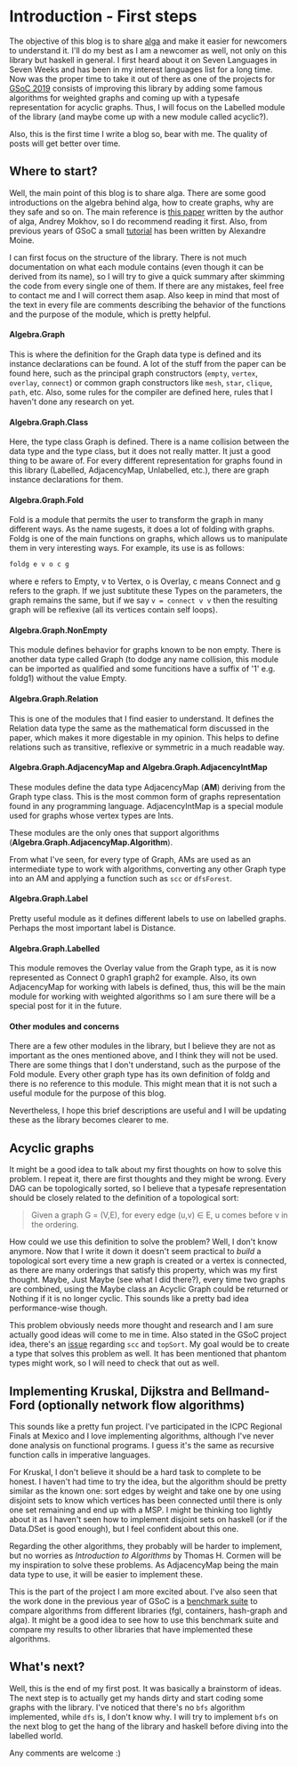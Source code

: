 # Introduction - First steps

The objective of this blog is to share [alga](https://github.com/snowleopard/alga) and make it easier for newcomers to understand it. I'll do my best as I am a newcomer as well, not only on this library but haskell in general. I first heard about it on Seven Languages in Seven Weeks and has been in my interest languages list for a long time. Now was the proper time to take it out of there as one of the projects for [GSoC 2019](https://summerofcode.withgoogle.com/) consists of improving this library by adding some famous algorithms for weighted graphs and coming up with a typesafe representation for acyclic graphs. Thus, I will focus on the Labelled module of the library (and maybe come up with a new module called acyclic?).

Also, this is the first time I write a blog so, bear with me. The quality of posts will get better over time.


## Where to start?

Well, the main point of this blog is to share alga. There are some good introductions on the algebra behind alga, how to create graphs, why are they safe and so on. The main reference is [this paper](https://dl.acm.org/authorize.cfm?key=N46678) written by the author of alga, Andrey Mokhov, so I do recommend reading it first. Also, from previous years of GSoC a small [tutorial](https://nobrakal.github.io/alga-tutorial/index.html) has been written by Alexandre Moine.

I can first focus on the structure of the library. There is not much documentation on what each module contains (even though it can be derived from its name), so I will try to give a quick summary after skimming the code from every single one of them. If there are any mistakes, feel free to contact me and I will correct them asap. Also keep in mind that most of the text in every file are comments describing the behavior of the functions and the purpose of the module, which is pretty helpful.

#### Algebra.Graph

This is where the definition for the Graph data type is defined and its instance declarations can be found. A lot of the stuff from the paper can be found here, such as the principal graph constructors (`empty`, `vertex`, `overlay`, `connect`) or common graph constructors like `mesh`, `star`, `clique`, `path`, etc. Also, some rules for the compiler are defined here, rules that I haven't done any research on yet.

#### Algebra.Graph.Class

Here, the type class Graph is defined. There is a name collision between the data type and the type class, but it does not really matter. It just a good thing to be aware of. For every different representation for graphs found in this library (Labelled, AdjacencyMap, Unlabelled, etc.), there are graph instance declarations for them.

#### Algebra.Graph.Fold

Fold is a module that permits the user to transform the graph in many different ways. As the name sugests, it does a lot of folding with graphs. Foldg is one of the main functions on graphs, which allows us to manipulate them in very interesting ways. For example, its use is as follows:

```haskell
foldg e v o c g
```

where e refers to Empty, v to Vertex, o is Overlay, c means Connect and g refers to the graph. If we just subtitute these Types on the parameters, the graph remains the same, but if we say `v = connect v v` then the resulting graph will be reflexive (all its vertices contain self loops).

#### Algebra.Graph.NonEmpty

This module defines behavior for graphs known to be non empty. There is another data type called Graph (to dodge any name collision, this module can be imported as qualified and some funcitions have a suffix of '1' e.g. foldg1) without the value Empty.

#### Algebra.Graph.Relation

This is one of the modules that I find easier to understand. It defines the Relation data type the same as the mathematical form discussed in the paper, which makes it more digestable in my opinion. This helps to define relations such as transitive, reflexive or symmetric in a much readable way.

#### Algebra.Graph.AdjacencyMap and Algebra.Graph.AdjacencyIntMap

These modules define the data type AdjacencyMap (**AM**) deriving from the Graph type class. This is the most common form of graphs representation found in any programming language. AdjacencyIntMap is a special module used for graphs whose vertex types are Ints.

These modules are the only ones that support algorithms (**Algebra.Graph.AdjacencyMap.Algorithm**).

From what I've seen, for every type of Graph, AMs are used as an intermediate type to work with algorithms, converting any other Graph type into an AM and applying a function such as ``scc`` or ``dfsForest``.

#### Algebra.Graph.Label

Pretty useful module as it defines different labels to use on labelled graphs. Perhaps the most important label is Distance.

#### Algebra.Graph.Labelled

This module removes the Overlay value from the Graph type, as it is now represented as Connect 0 graph1 graph2 for example. 
Also, its own AdjacencyMap for working with labels is defined, thus, this will be the main module for working with weighted algorithms so I am sure there will be a special post for it in the future.

#### Other modules and concerns

There are a few other modules in the library, but I believe they are not as important as the ones mentioned above, and I think they will not be used.
There are some things that I don't understand, such as the purpose of the Fold module. Every other graph type has its own definition of foldg and there is no reference to this module. This might mean that it is not such a useful module for the purpose of this blog.

Nevertheless, I hope this brief descriptions are useful and I will be updating these as the library becomes clearer to me.

## Acyclic graphs

It might be a good idea to talk about my first thoughts on how to solve this problem. I repeat it, there are first thoughts and they might be wrong. Every DAG can be topologically sorted, so I believe that a typesafe representation should be closely related to the definition of a topological sort:

> Given a graph G = (V,E), for every edge (u,v) ∈ E, u comes before v in the ordering.

How could we use this definition to solve the problem? Well, I don't know anymore. Now that I write it down it doesn't seem practical to *build* a topological sort every time a new graph is created or a vertex is connected, as there are many orderings that satisfy this property, which was my first thought. Maybe, Just Maybe (see what I did there?), every time two graphs are combined, using the Maybe class an Acyclic Graph could be returned or Nothing if it is no longer cyclic. This sounds like a pretty bad idea performance-wise though. 

This problem obviously needs more thought and research and I am sure actually good ideas will come to me in time. Also stated in the GSoC project idea, there's an [issue](https://github.com/snowleopard/alga/issues/152) regarding `scc` and `topSort`. My goal would be to create a type that solves this problem as well. It has been mentioned that phantom types might work, so I will need to check that out as well.

## Implementing Kruskal, Dijkstra and Bellmand-Ford (optionally network flow algorithms)

This sounds like a pretty fun project. I've participated in the ICPC Regional Finals at Mexico and I love implementing algorithms, although I've never done analysis on functional programs. I guess it's the same as recursive function calls in imperative languages.

For Kruskal, I don't believe it should be a hard task to complete to be honest. I haven't had time to try the idea, but the algorithm should be pretty similar as the known one: sort edges by weight and take one by one using disjoint sets to know which vertices has been connected until there is only one set remaining and end up with a MSP. I might be thinking too lightly about it as I haven't seen how to implement disjoint sets on haskell (or if the Data.DSet is good enough), but I feel confident about this one.

Regarding the other algorithms, they probably will be harder to implement, but no worries as *Introduction to Algorithms* by Thomas H. Cormen will be my inspiration to solve these problems. As AdjacencyMap being the main data type to use, it will be easier to implement these. 

This is the part of the project I am more excited about. I've also seen that the work done in the previous year of GSoC is a [benchmark suite](https://github.com/haskell-perf/graphs) to compare algorithms from different libraries (fgl, containers, hash-graph and alga). It might be a good idea to see how to use this benchmark suite and compare my results to other libraries that have implemented these algorithms.

## What's next?

Well, this is the end of my first post. It was basically a brainstorm of ideas. The next step is to actually get my hands dirty and start coding some graphs with the library. I've noticed that there's no `bfs` algorithm implemented, while `dfs` is, I don't know why. I will try to implement `bfs` on the next blog to get the hang of the library and haskell before diving into the labelled world.

Any comments are welcome :)



